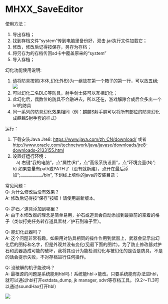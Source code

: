 # MHXX_SaveEditor

使用方法：
1. 导出存档；
2. 找到存档文件“system”传到电脑里备份好，双击.jar执行文件加载它；
3. 修改，修改后记得按保存，另存为存档；
4. 将另存为的存档传回sd卡中覆盖原来的“system”
5. 导入存档；

幻化功能使用说明:
1. 请将防具按照(本体,幻化外形)为一组放在第一个箱子的第一行，可以放五组;<img src="https://lh3.googleusercontent.com/ryMYnhz0jt-cHqnJU8AHdZ7GIQCPTI1muAPstteRJL2d-JDQZJVgz5tc5eE7vKIlxyB1=s170">
2. 可以幻化二名DLC等防具，射手剑士装可以互相幻化；
3. 此幻化后，偶数位的防具不会融进去，所以还在，游戏解除合成后会多出一个lv1的防具
4. 同一系列的防具幻化效果相同（例：麒麟S射手胴可以将所有部位的防具幻化成麒麟S射手套的样式）

运行：<br />
1. 下载安装Java Jre8: https://www.java.com/zh_CN/download/ 或者 http://www.oracle.com/technetwork/java/javase/downloads/jre8-downloads-2133155.html 
2. 设置好运行环境：<br />
    a) 右键“我的电脑”，点“属性(R)”，点“高级系统设置”，点“环境变量(N)”;<br />
    b) 如果变量有path或PATH了（没有就新建），点开在最后添加“;___________/bin”, 下划线上填你的java的安装目录；<br />

常见问题：<br />
Q: 为什么修改后没有效果？<br />
A: 修改后记得按“保存”按钮！请使用最新版本。<br />

Q: 护石／道具添加到哪里？<br />
A: 由于本修改器的理念是简单易用，护石或道具会自动添加到最靠前的空着的格子（类似打完任务转存道具素材／护石到箱子里）。<br />

Q: 能幻化武器吗？<br />
A: 这个问题非常有趣。如果用对防具相同的操作作用到武器上，武器会显示出幻化后的图标和名字，但是外观并没有变化(见最下面的图片)。为了防止修改器对护石和武器造成可能的破坏，我将其设计为能检测幻化与被幻化的是否是防具，不是的话会提示失败，不对存档进行任何操作。<br />

Q: 没破解的机子能改吗？<br />
A: 最根源的问题是系统能用hbl吗！系统能hbl->能改。只要系统能有办法进hbl，就可以通过hbl打开extdata_dump, jk manager, sdvt等存档工具。（9.2～11.3可以通过soundHax打开hbl）<br />

<img src="https://imgsa.baidu.com/forum/w%3D580/sign=ba62eabf3da85edffa8cfe2b795509d8/3803a651f3deb48f8a072231f91f3a292ff578e8.jpg">
